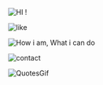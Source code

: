 
![HI !](https://github.com/DanyHoussin/DanyHoussin/assets/164888564/5547560d-af8c-4550-b83a-15b80e3a86be)


![like](https://github.com/DanyHoussin/DanyHoussin/assets/164888564/160e89dc-1b18-4d18-afba-edc18613e0ba)

![How i am, What i can do](https://github.com/DanyHoussin/DanyHoussin/assets/164888564/dffaa551-81d5-4677-a0d0-27f4fd6c17d6)

![contact](https://github.com/DanyHoussin/DanyHoussin/assets/164888564/5b217145-1284-4056-8f7a-129b9f274313)



![QuotesGif](https://github.com/DanyHoussin/DanyHoussin/assets/164888564/f5bbbe51-acd3-4812-ad83-3f258f1e1f78)




<!---
Lesaaang21/Lesaaang21 is a ✨ special ✨ repository because its `README.md` (this file) appears on your GitHub profile.
You can click the Preview link to take a look at your changes.
--->

